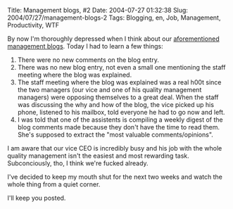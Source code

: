 Title: Management blogs, #2
Date: 2004-07-27 01:32:38
Slug: 2004/07/27/management-blogs-2
Tags: Blogging, en, Job, Management, Productivity, WTF


By now I'm thoroughly depressed when I think about our [aforementioned
management blogs][1]. Today I had to learn a few things:

  1. There were no new comments on the blog entry.
  2. There was no new blog entry, not even a small one mentioning the staff meeting where the blog was explained.
  3. The staff meeting where the blog was explained was a real h00t since the two managers (our vice and one of his quality management managers) were opposing themselves to a great deal. When the staff was discussing the why and how of the blog, the vice picked up his phone, listened to his mailbox, told everyone he had to go now and left.
  4. I was told that one of the assistents is compiling a weekly digest of the blog comments made because they don't have the time to read them. She's supposed to extract the "most valuable comments/opinions".

I am aware that our vice CEO is incredibly busy and his job with the whole
quality management isn't the easiest and most rewarding task. Subconciously,
tho, I think we're fucked already.

I've decided to keep my mouth shut for the next two weeks and watch the whole
thing from a quiet corner.

I'll keep you posted.

   [1]: http://carlo.zottmann.org/2004/07/22/of-love-hate-and-management-blogs/
